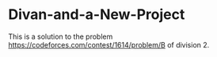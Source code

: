 # Divan-and-a-New-Project

This is a solution to the problem https://codeforces.com/contest/1614/problem/B
of division 2.
